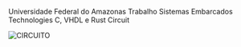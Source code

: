 Universidade Federal do Amazonas
Trabalho Sistemas Embarcados
Technologies
C, VHDL e Rust
Circuit

![CIRCUITO](https://user-images.githubusercontent.com/92180587/136663396-b8a66f92-062c-4a03-8654-c4a357b36f5d.jpg)
